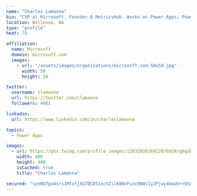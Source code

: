 ```yaml
---
name: "Charles Lamanna"
bio: "CVP at Microsoft, Founder @ MetricsHub. Works on Power Apps, Power Automate, Power Virtual Agent, Common Data Service and Dynamics 365."
location: Bellevue, WA
type: "profile"
heat: 78

affiliation:
  name: Microsoft
  domain: microsoft.com
  images:
    - url: "/assets/images/organizations/microsoft.com-50x50.jpg"
      width: 50
      height: 50

twitter:
  username: clamanna
  url: https://twitter.com/clamanna
  followers: 4881

linkedin:
  url: https://www.linkedin.com/in/charleslamanna

topics:
  - Power Apps

images:
  - url: https://pbs.twimg.com/profile_images/1263202626922876928/g6qGbHZ-_400x400.jpg
    width: 400
    height: 400
    isCached: true
    title: "Charles Lamanna"

secured: "synNU7pa4srsJMfxtjXG7DCD51xcVZi168NnFuzc0NOcIy2Pjwy4UwUV+r05qVTmXQuykBmJZEdv5JIzbe9QdWYXHxEhB119N1aLSXuIafSvj79WKGMwG2eg2OgmB8WWpmVNcAYP3HpEW6lKiOsOChL79NDPirkGKrX8JSIP2xWvT0k9RpgOnQeMNtWid7tzWlRCAx3C20BAS6kf+zQUKU4RRRtzAh6nKgLwQqPeERTtLzKHl05IYy7QEydlT2v+db2Z4mhtzBMIgLwUUNxFxW2E9bU1bOalHtBwEEZF26zsY03wgyhXlhFfhhs/UD64Q7yD2nqWCOTeyvicI+l5guafsmfDfbKNeI3rnPHKWBFtOY5ZTaWXN8bhSyX537U5IT5wtPW47Ims9/5RvXf9CZFw1owRuqkhCs19WmqZzHM=;UQteeFw/R5Nih71/vqKJEg=="
---
```


